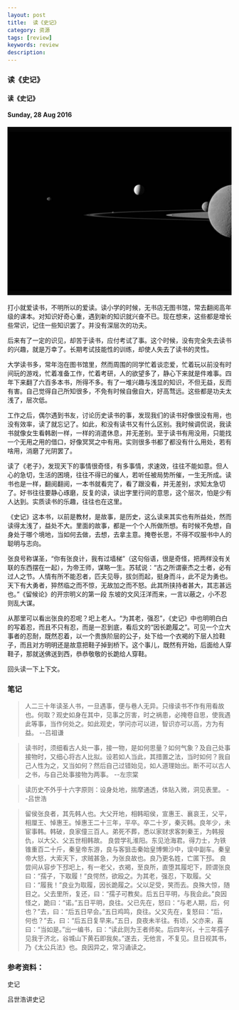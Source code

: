 ```yaml
---
layout: post
title:  读《史记》
category: 资源
tags: [review]
keywords: review
description:
---
```


### 读《史记》

#### 读《史记》

#### Sunday, 28 Aug 2016

![cassini](/../../assets/img/resource/2016/cassini_10.jpg)

打小就爱读书，不明所以的爱读。读小学的时候，无书店无图书馆，常去翻阅高年级的课本。对知识好奇心重，遇到新的知识就兴奋不已。现在想来，这些都是增长些常识，记住一些知识罢了。并没有深层次的功夫。

后来有了一定的识见，却苦于读书，应付考试了事。这个时候，没有完全失去读书的兴趣，就是万幸了。长期考试技能性的训练，却使人失去了读书的灵性。

大学读书多，常年泡在图书馆里，然而周围的同学忙着谈恋爱，忙着玩以前没有时间玩的游戏，忙着准备工作，忙着考研，人的欲望多了，静心下来就是件难事。四年下来翻了六百多本书，所得不多。有了一堆兴趣与浅显的知识，不但无益，反而有害。自己觉得自己所知很多，不免有时候自傲自大，好高骛远。这些都是功夫太浅了，层次低。

工作之后，偶尔遇到书友，讨论历史读书的事，发现我们的读书好像很没有用，也没有效率，读了就忘记了。如此，和没有读书又有什么区别。我时候调侃说，我读书就像女生看韩剧一样，一样的消遣休息，并无差别。至于读书有用没用，只能找一个无用之用的借口，好像冥冥之中有用。实则很多书都了都没有什么用处，若有啥用，消磨了光阴罢了。

读了《老子》，发现天下的事情很奇怪，有多事情，求速效，往往不能如意。但人心的急切，生活的困境，往往不得已的催人，若听任被局势所催，一生无所成。读书也是一样，翻阅翻阅，一本书就看完了，看了跟没看，并无差别，求知太急切了。好书往往要静心琢磨，反复的读，读出字里行间的意思，这个层次，怕是少有人达到。实质读书的乐趣，往往也在这里。

《史记》这本书，以前是教材，是故事，是历史，这么读来其实也有所益处，然而读得太浅了，益处不大。里面的故事，都是一个个人所做所想。有时候不免想，自身处于哪个境地，当如何去做，去想，去拿主意。掩卷长思，不得不叹服书中人的聪明与志向。

张良号称谋圣，“你有张良计，我有过墙梯”（这句俗语，很是奇怪，把两样没有关联的东西摆在一起），为帝王师，谋略一生。苏轼说：“古之所谓豪杰之士者，必有过人之节。人情有所不能忍者，匹夫见辱，拔剑而起，挺身而斗，此不足为勇也。天下有大勇者，猝然临之而不惊，无故加之而不怒。此其所挟持者甚大，其志甚远也。”《留候论》的开宗明义的第一段 东坡的文风汪洋而来，一言以蔽之，小不忍则乱大谋。

从那里可以看出张良的忍呢？圯上老人。“为其老，强忍”，《史记》中也明明白白的写着忍，而且不只有忍，而是一忍到底，看后文的“因长跪履之”。可见一个立大事者的忍耐，既然忍着，以一个贵族阶层的公子，处下给一个衣褐的下层人捡鞋子，而且对方明明还是故意把鞋子掉到桥下。这个事儿，既然有开始，后面给人穿鞋子，那就送佛送到西，恭恭敬敬的长跪给人穿鞋。

回头读一下上下文。



### 笔记

> 人二三十年读圣人书，一旦遇事，便与巷人无异。只缘读书不作有用看故也。何取？观史如身在其中，见事之厉害，时之祸患，必掩卷自思，使我遇此等事，当作何处之。如此观史，学问亦可以进，智识亦可以高，方为有益。
--吕祖谦

> 读书时，须细看古人处一事，接一物，是如何思量？如何气象？及自己处事接物时，又细心将古人比拟。设若如人当此，其措置之法，当时如何？我自己人性为之，又当如何？然后自己过错始见，如人道理始出。断不可以古人之书，与自己处事接物为两事。
--左宗棠

> 读历史不外乎十六字原则：设身处地，揣摩通透，体贴入微，洞见表里。
--吕世浩

> 留侯张良者，其先韩人也。大父开地，相韩昭侯，宣惠王、襄哀王，父平，相厘王、悼惠王。悼惠王二十三年，平卒。卒二十岁，秦灭韩。良年少，未宦事韩。韩破，良家僮三百人。弟死不葬，悉以家财求客刺秦王，为韩报仇，以大父、父五世相韩故。
良尝学礼淮阳。东见沧海君。得力士，为铁锥重百二十斤，秦皇帝东游，良与客狙击秦始皇博懒沙中，误中副车。秦皇帝大怒，大索天下，求贼甚急，为张良故也。良乃更名姓，亡匿下邳。
良尝间从容步下邳圯上，有一老父，衣褐，至良所，直堕其履圯下，顾谓张良曰：“孺子，下取履！”良愕然，欲殴之。为其老，强忍，下取履。父曰：“履我！”良业为取履，因长跪履之。父以足受，笑而去。良殊大惊，随目之。父去里所，复还，曰：“孺子可教矣。后五日平明，与我会此。”良因怪之，跪曰：“诺。”五日平明，良往。父已先在，怒曰：“与老人期，后，何也？”去，曰：“后五日早会。”五日鸡鸣，良往。父又先在，复怒曰：“后，何也？”去，曰：“后五日复早来。”五日，良夜未半往。有顷，父亦来，喜曰：“当如是。”出一编书，曰：“读此则为王者师矣。后四年兴，十三年孺子见我于济北，谷城山下黄石即我矣。”遂去，无他言，不复见。旦日视其书，乃《太公兵法》也。良因异之，常习诵读之。




### 参考资料：

史记

吕世浩讲史记




